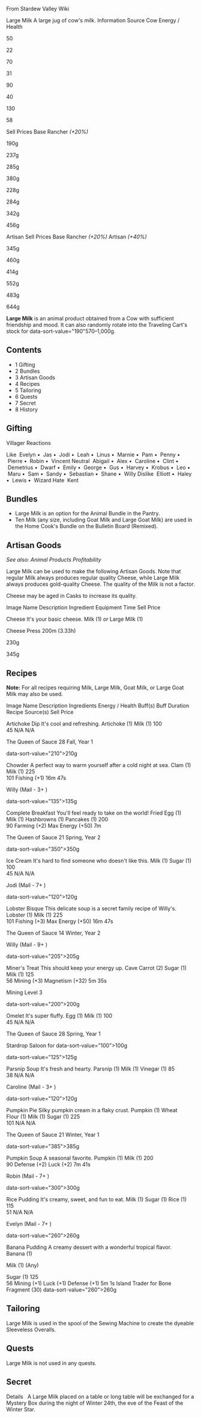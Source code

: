 From Stardew Valley Wiki

Large Milk A large jug of cow's milk. Information Source Cow Energy / Health

50

22

70

31

90

40

130

58

Sell Prices Base Rancher *(+20%)*

190g

237g

285g

380g

228g

284g

342g

456g

Artisan Sell Prices Base Rancher *(+20%)* Artisan *(+40%)*

345g

460g

414g

552g

483g

644g

**Large Milk** is an animal product obtained from a Cow with sufficient friendship and mood. It can also randomly rotate into the Traveling Cart's stock for data-sort-value="190"570–1,000g.

## Contents

- 1 Gifting
- 2 Bundles
- 3 Artisan Goods
- 4 Recipes
- 5 Tailoring
- 6 Quests
- 7 Secret
- 8 History

## Gifting

Villager Reactions

Like  Evelyn •  Jas •  Jodi •  Leah •  Linus •  Marnie •  Pam •  Penny •  Pierre •  Robin •  Vincent Neutral  Abigail •  Alex •  Caroline •  Clint •  Demetrius •  Dwarf •  Emily •  George •  Gus •  Harvey •  Krobus •  Leo •  Maru •  Sam •  Sandy •  Sebastian •  Shane •  Willy Dislike  Elliott •  Haley •  Lewis •  Wizard Hate  Kent

## Bundles

- Large Milk is an option for the Animal Bundle in the Pantry.
- Ten Milk (any size, including Goat Milk and Large Goat Milk) are used in the Home Cook's Bundle on the Bulletin Board (Remixed).

## Artisan Goods

*See also: Animal Products Profitability*

Large Milk can be used to make the following Artisan Goods. Note that regular Milk always produces regular quality Cheese, while Large Milk always produces gold-quality Cheese. The quality of the Milk is not a factor.

Cheese may be aged in Casks to increase its quality.

Image Name Description Ingredient Equipment Time Sell Price

Cheese It's your basic cheese. Milk (1) *or* Large Milk (1)

Cheese Press 200m (3.33h)

230g

345g

## Recipes

**Note:** For all recipes requiring Milk, Large Milk, Goat Milk, or Large Goat Milk may also be used.

Image Name Description Ingredients Energy / Health Buff(s) Buff Duration Recipe Source(s) Sell Price

Artichoke Dip It's cool and refreshing. Artichoke (1) Milk (1) 100  
45 N/A N/A

The Queen of Sauce 28 Fall, Year 1

data-sort-value="210"&gt;210g

Chowder A perfect way to warm yourself after a cold night at sea. Clam (1) Milk (1) 225  
101 Fishing (+1) 16m 47s

Willy (Mail - 3+ )

data-sort-value="135"&gt;135g

Complete Breakfast You'll feel ready to take on the world! Fried Egg (1) Milk (1) Hashbrowns (1) Pancakes (1) 200  
90 Farming (+2) Max Energy (+50) 7m

The Queen of Sauce 21 Spring, Year 2

data-sort-value="350"&gt;350g

Ice Cream It's hard to find someone who doesn't like this. Milk (1) Sugar (1) 100  
45 N/A N/A

Jodi (Mail - 7+ )

data-sort-value="120"&gt;120g

Lobster Bisque This delicate soup is a secret family recipe of Willy's. Lobster (1) Milk (1) 225  
101 Fishing (+3) Max Energy (+50) 16m 47s

The Queen of Sauce 14 Winter, Year 2

Willy (Mail - 9+ )

data-sort-value="205"&gt;205g

Miner's Treat This should keep your energy up. Cave Carrot (2) Sugar (1) Milk (1) 125  
56 Mining (+3) Magnetism (+32) 5m 35s

Mining Level 3

data-sort-value="200"&gt;200g

Omelet It's super fluffy. Egg (1) Milk (1) 100  
45 N/A N/A

The Queen of Sauce 28 Spring, Year 1

Stardrop Saloon for data-sort-value="100"&gt;100g

data-sort-value="125"&gt;125g

Parsnip Soup It's fresh and hearty. Parsnip (1) Milk (1) Vinegar (1) 85  
38 N/A N/A

Caroline (Mail - 3+ )

data-sort-value="120"&gt;120g

Pumpkin Pie Silky pumpkin cream in a flaky crust. Pumpkin (1) Wheat Flour (1) Milk (1) Sugar (1) 225  
101 N/A N/A

The Queen of Sauce 21 Winter, Year 1

data-sort-value="385"&gt;385g

Pumpkin Soup A seasonal favorite. Pumpkin (1) Milk (1) 200  
90 Defense (+2) Luck (+2) 7m 41s

Robin (Mail - 7+ )

data-sort-value="300"&gt;300g

Rice Pudding It's creamy, sweet, and fun to eat. Milk (1) Sugar (1) Rice (1) 115  
51 N/A N/A

Evelyn (Mail - 7+ )

data-sort-value="260"&gt;260g

Banana Pudding A creamy dessert with a wonderful tropical flavor. Banana (1)

Milk (1) (Any)

Sugar (1) 125  
56 Mining (+1) Luck (+1) Defense (+1) 5m 1s Island Trader for Bone Fragment (30) data-sort-value="260"&gt;260g

## Tailoring

Large Milk is used in the spool of the Sewing Machine to create the dyeable Sleeveless Overalls.

## Quests

Large Milk is not used in any quests.

## Secret

Details   A Large Milk placed on a table or long table will be exchanged for a Mystery Box during the night of Winter 24th, the eve of the Feast of the Winter Star.